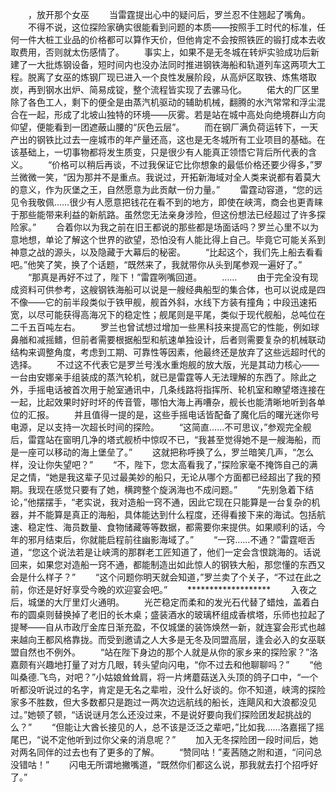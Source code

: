 　　，放开那个女巫
　　当雷霆提出心中的疑问后，罗兰忍不住翘起了嘴角。
　　不得不说，这位探险家确实很能看到问题的本质——按照手工时代的标准，任何一件大桩工业品的价格都可以算作天价，但他肯定不会按照铁匠的锻打成本去收取费用，否则就太伤感情了。
　　事实上，如果不是无冬城在转炉实验成功后新建了一大批炼钢设备，短时间内也没办法同时推进钢铁海船和轨道列车这两项大工程。脱离了女巫的炼钢厂现已进入一个良性发展阶段，从高炉区取铁、炼焦塔取炭，再到钢水出炉、简易成锭，整个流程皆实现了去骡马化。
　　偌大的厂区里除了各色工人，剩下的便全是由蒸汽机驱动的辅助机械，翻腾的水汽常常和浮尘混合在一起，形成了北坡山独特的环境——灰雾。若是站在城中高处向绝境群山方向仰望，便能看到一团遮蔽山腰的“灰色云层”。
　　而在钢厂满负荷运转下，一天产出的钢铁比过去一座城市的年产量还高，这也是无冬城所有工业项目的基础。在该基础上，一切事物都将发生质变，只是很少有人能真正领悟它背后所代表的含义。
　　“价格可以稍后再谈，不过我保证它比你想象的最低价格还要少得多，”罗兰微微一笑，“因为那并不是重点。我说过，开拓新海域对全人类来说都有着莫大的意义，作为灰堡之王，自然愿意为此贡献一份力量。”
　　雷霆动容道，“您的远见令我敬佩……很少有人愿意把钱花在看不到的地方，即使在峡湾，商会也更青睐于那些能带来利益的新航路。虽然您无法亲身涉险，但这份想法已经超过了许多探险家。”
　　合着你以为我之前在旧王都说的那些都是场面话吗？罗兰心里不以为意地想，单论了解这个世界的欲望，恐怕没有人能比得上自己。毕竟它可能关系到神意之战的源头，以及隐藏于大幕后的秘密。
　　“比起这个，我们先上船去看看吧。”他笑了笑，换了个话题，“既然来了，我就带你从头到尾参观一遍好了。”
　　“那真是再好不过了，陛下！”雷霆咧嘴回道。
　　……
　　由于完全没有现成资料可供参考，这艘钢铁海船可以说是一艘经典船型的集合体，也可以说成是四不像——它的前半段类似于铁甲舰，舰首外斜，水线下方装有撞角；中段迅速拓宽，以尽可能获得高海况下的稳定性；舰尾则是平尾，类似于现代舰船，总吨位在二千五百吨左右。
　　罗兰也曾试想过增加一些黑科技来提高它的性能，例如球鼻艏和减摇鳍，但前者需要根据船型和航速单独设计，后者则需要复杂的机械联动结构来调整角度，考虑到工期、可靠性等因素，他最终还是放弃了这些远超时代的选择。
　　不过这不代表它是罗兰号浅水重炮舰的放大版，光是其动力核心——一台由安娜亲手组装成的蒸汽轮机，就已是雷霆等人无法理解的东西了。除此之外，手摇电话被首次用于舱室通讯中，几条线路将指挥所、轮机室和瞭望塔连接在一起，比起效果时好时坏的传音管，哪怕大海上再嘈杂，舰长也能清晰地听到各单位的汇报。
　　并且值得一提的是，这些手摇电话皆配备了魔化后的曙光迷你号电源，足以支持一次超长时间的探险。
　　“这简直……不可思议，”参观完全舰后，雷霆站在窗明几净的塔式舰桥中惊叹不已，“我甚至觉得她不是一艘海船，而是一座可以移动的海上堡垒了。”
　　这就把称呼换了么，罗兰暗笑几声，“怎么样，没让你失望吧？”
　　“不，陛下，您太高看我了，”探险家毫不掩饰自己的满足之情，“她是我这辈子见过最美妙的船只，无论从哪个方面都已经超出了我的预期。我现在感觉只要有了她，横跨整个旋涡海也不成问题。”
　　“先别急着下结论，”他摆摆手，“老实说，我对造船一窍不通，因此它现在只能算是一台复杂的机器，并不能算是真正的海船，具体能达到什么程度，还得看接下来的海试。包括航速、稳定性、海员数量、食物储藏等等数据，都需要你来提供。如果顺利的话，今年的邪月结束后，你就能启程前往幽影海域了。”
　　“一窍……不通？”雷霆咂舌道，“您这个说法若是让峡湾的那群老工匠知道了，他们一定会含恨跳海的。话说回来，如果您对造船一窍不通，都能制造出如此惊人的钢铁大船，那您懂的东西又会是什么样子？”
　　“这个问题你明天就会知道，”罗兰卖了个关子，“不过在此之前，你还是好好享受今晚的欢迎宴会吧。”
　　*******************
　　入夜之后，城堡的大厅里灯火通明。
　　光芒稳定而柔和的发光石代替了蜡烛，盖着白布的圆桌则替换掉了老旧的长木桌；盛装酒水的玻璃杯组成香槟塔，乐师也拉起了提琴——自从市政厅金库日渐充盈，不仅城堡的装饰焕然一新，就连宴会形式也越来越向王都风格靠拢。而受到邀请之人大多是无冬及同盟高层，逢会必入的女巫联盟自然也不例外。
　　“站在陛下身边的那个人就是从你的家乡来的探险家？”洛嘉颇有兴趣地打量了对方几眼，转头望向闪电，“你不过去和他聊聊吗？”
　　“他叫桑德.飞鸟，对吧？”小姑娘耸耸肩，将一片烤蘑菇送入头顶的鸽子口中，“一个听都没听说过的名字，肯定是无名之辈啦，没什么好谈的。你不知道，峡湾的探险家多不胜数，但大多数都只是跑过一两次边远航线的船长，连飓风和大浪都没见过。”她顿了顿，“话说谜月怎么还没过来，不是说好要向我们探险团发起挑战的么？”
　　“但能让大酋长接见的人，总不该是泛泛之辈吧，”比如我……洛嘉摇了摇尾巴，“说不定他听到过你父亲的消息呢？”
　　加入无冬探险团一段时间后，她对两名同伴的过去也有了更多的了解。
　　“赞同咕！”麦茜随之附和道，“问问总没错咕！”
　　闪电无所谓地撇嘴道，“既然你们都这么说，那我就去打个招呼好了。”